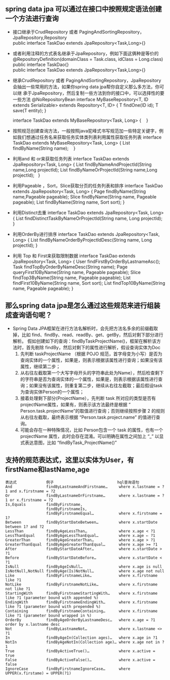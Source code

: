 spring data jpa 可以通过在接口中按照规定语法创建一个方法进行查询
---
* 接口继承于CrudRepository 或者 PagingAndSortingRepository，JpaRepository,Repository  
  public interface TaskDao extends JpaRepository<Task,Long>{} 

* 或者利用注释的方式表名继承于JpaRepository，例如下面这俩种是等价的
    @RepositoryDefinition(domainClass = Task.class, idClass = Long.class) 
    public interface TaskDao{}  
    public interface TaskDao extends JpaRepository<Task,Long>{} 
  
* 继承CrudRepository 或者 PagingAndSortingRepository，JpaRepository会抽出一些常用的方法，如果你spring data jpa帮你自定义那么多方法，你可以继 承于JpaRepository，然后复制一些方法到你的接口中，可以选择性的要一些方法
    @NoRepositoryBean
    interface MyBaseRepository<T, ID extends Serializable> extends Repository<T, ID> {
      T findOne(ID id);
      T save(T entity);
    }
    
    interface TaskDao extends MyBaseRepository<Task, Long> {
    }
    
* 按照规范创建查询方法，一般按照java驼峰式书写规范加一些特定关键字，例如我们想通过任务名来获取任务实体类列表利用属性获取任务列表
    interface TaskDao extends MyBaseRepository<Task, Long> {
        List<Task> findByName(String name);
    }
    
* 利用and 和 or来获取任务列表
    interface TaskDao extends JpaRepository<Task, Long> {
        List<Task> findByNameAndProjectId(String name,Long projectId);
        List<Task> findByNameOrProjectId(String name,Long projectId);
    }
    
* 利用Pageable ，Sort，Slice获取分页的任务列表和排序
    interface TaskDao extends JpaRepository<Task, Long> {
        Page<Task> findByName(String name,Pageable pageable);
        Slice<Task> findByName(String name, Pageable pageable);
        List<Task> findByName(String name, Sort sort);
    }
    
* 利用Distinct去重
    interface TaskDao extends JpaRepository<Task, Long> {
        List<Person> findDistinctTaskByNameOrProjectId(String name, Long projectId);
    }
    
* 利用OrderBy进行排序
    interface TaskDao extends JpaRepository<Task, Long> {
        List<Person> findByNameOrderByProjectIdDesc(String name, Long projectId);
    }
    
* 利用 Top 和 First来获取限制数据
    interface TaskDao extends JpaRepository<Task, Long> {
        User findFirstByOrderByLastnameAsc();
        Task findTopByOrderByNameDesc(String name);
        Page<Task> queryFirst10ByName(String name, Pageable pageable);
        Slice<Task> findTop3ByName(String name, Pageable pageable);
        List<Task> findFirst10ByName(String name, Sort sort);
        List<Task> findTop10ByName(String name, Pageable pageable);
    }
 
那么spring data jpa是怎么通过这些规范来进行组装成查询语句呢？
-------------
* Spring Data JPA框架在进行方法名解析时，会先把方法名多余的前缀截取掉，比如 find、findBy、read、readBy、get、getBy，然后对剩下部分进行解析。
假如创建如下的查询：findByTaskProjectName()，框架在解析该方法时，首先剔除 findBy，然后对剩下的属性进行解析，假设查询实体为Doc
    1. 先判断 taskProjectName （根据 POJO 规范，首字母变为小写）是否为查询实体的一个属性，如果是，则表示根据该属性进行查询；如果没有该属性，继续第二步；
    2. 从右往左截取第一个大写字母开头的字符串此处为Name），然后检查剩下的字符串是否为查询实体的一个属性，如果是，则表示根据该属性进行查询；如果没有该属性，则重复第二步，继续从右往左截取；最后假设task为查询实体Person的一个属性；
    3. 接着处理剩下部分(ProjectName），先判断 task 所对应的类型是否有projectName属性，如果有，则表示该方法最终是根据 “ Person.task.projectName”的取值进行查询；否则继续按照步骤 2 的规则从右往左截取，最终表示根据 “Person.task.project.name” 的值进行查询。
    4. 可能会存在一种特殊情况，比如 Person包含一个 task 的属性，也有一个 projectName 属性，此时会存在混淆。可以明确在属性之间加上 “_” 以显式表达意图，比如 “findByTask_ProjectName()”
    
支持的规范表达式，这里以实体为User，有firstName和lastName,age 
---------
    表达式             例子                            hql查询语句 
    And               findByLastnameAndFirstname…     where x.lastname = ?1 and x.firstname = ?2  
    Or                findByLastnameOrFirstname…      where x.lastname = ?1 or x.firstname = ?2 
    Is,Equals         findByFirstname,  
                      findByFirstnameIs,  
                      findByFirstnameEqual…           where x.firstname = 1?  
    Between           findByStartDateBetween…         where x.startDate between 1? and ?2 
    LessThan          findByAgeLessThan…              where x.age < ?1  
    LessThanEqual     findByAgeLessThanEqual…         where x.age ⇐ ?1  
    GreaterThan       findByAgeGreaterThan…           where x.age > ?1  
    GreaterThanEqual  findByAgeGreaterThanEqual…      where x.age >= ?1 
    After             findByStartDateAfter…           where x.startDate > ?1  
    Before            findByStartDateBefore…          where x.startDate < ?1  
    IsNull            findByAgeIsNull…                where x.age is null 
    IsNotNull,NotNull findByAge(Is)NotNull…           where x.age not null  
    Like              findByFirstnameLike…            where x.firstname like ?1 
    NotLike           findByFirstnameNotLike…         where x.firstname not like ?1 
    StartingWith      findByFirstnameStartingWith…    where x.firstname like ?1 (parameter bound with appended %) 
    EndingWith        findByFirstnameEndingWith…      where x.firstname like ?1 (parameter bound with prepended %)  
    Containing        findByFirstnameContaining…      where x.firstname like ?1 (parameter bound wrapped in %)  
    OrderBy           findByAgeOrderByLastnameDesc…   where x.age = ?1 order by x.lastname desc 
    Not               findByLastnameNot…              where x.lastname <> ?1  
    In                findByAgeIn(Collection ages)…   where x.age in ?1 
    NotIn             findByAgeNotIn(Collection age)… where x.age not in ?1 
    True              findByActiveTrue()…             where x.active = true 
    False             findByActiveFalse()…            where x.active = false  
    IgnoreCase        findByFirstnameIgnoreCase…      where UPPER(x.firstame) = UPPER(?1) 

